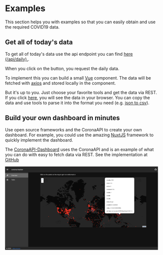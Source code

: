 # Examples

This section helps you with examples so that you can easily obtain and use the required COVID19 data.

## Get all of today's data

To get all of today's data use the api endpoint you can find [here (/api/daily).](https://corona.ndo.dev/api-docs/swagger-ui/#/default/get_api_daily.).

When you click on the button, you request the daily data.

<corona-data />

To implement this you can build a small [Vue](https://vuejs.org/) component. The data will be fetched with [axios](https://github.com/axios/axios) and stored locally in the component.

But it's up to you. Just choose your favorite tools and get the data via REST. If you click [here](https://corona.ndo.dev/api/daily), you will see the data in your browser. You can copy the data and use tools to parse it into the format you need (e.g. [json to csv](https://konklone.io/json/)).

<CodeSwitcher :languages="{vue:'Vue',react:'React'}">
<template v-slot:vue>

```js
<template>
  <div>
    <button
      v-on:click="fetchCoronaData"
    >
        Click here to get COVID19 data
    </button>
    <p v-if="isFetching">fetching data... </P>
    <div v-else>
      <table v-if="coronaData.length > 0">
        <tr>
          <th>country</th>
          <th>active</th>
          <th>recovered</th>
          <th>deaths</th>
          <th>source</th>
          <th>rating</th>
        </tr>
        <tr
          v-for="(data, index) in coronaData"
          :key="data.index"
        >
          <td>{{ data.country }}</td>
          <td>{{ data.active }}</td>
          <td>{{ data.recovered }}</td>
          <td>{{ data.deaths }}</td>
          <td>{{ data.url }}</td>
          <td>{{ data.rating }}</td>
        </tr>
      </table>
    </div>
  </div>
</template>

<script>
import axios from 'axios'

export default {
  name:"corona-data",
  data() {
    return {
      coronaData: [],
      isFetching: false
    };
  },
  methods: {
    fetchCoronaData() {
      this.isFetching = true
      return axios
        .get("https://corona.ndo.dev/api/daily")
        .then(response => {
          this.$data.coronaData = response.data
          this.isFetching = false
        })
        .catch(error => {
          this.isFetching = false
          console.log(error)
        })
    }
  }
};
</script>
```

</template>
<template v-slot:react>

```js
import React from "react";
import ReactDOM from "react-dom";

const App = () => {
  const [data, setData] = React.useState({});

  fetch("https://corona.ndo.dev/api/daily")
    .then(data => data.json())
    .then(resp => {
      setData(resp);
    })
    .catch(err => console.error(err));

  return (
    <ul>
      {data &&
        data.forEach(entry => {
          return <li> {entry} </li>;
        })}
    </ul>
  );
};

const element = <App />;
ReactDOM.render(element, document.getElementById("root"));
```

</template>
</CodeSwitcher>

## Build your own dashboard in minutes

Use open source frameworks and the CoronaAPI to create your own dashboard. For example, you could use the amazing [NuxtJS](https://nuxtjs.org/) framework to quickly implement the dashboard.

The [CoronaAPI-Dashboard](https://corona-api-dashboard.netlify.com/) uses the CoronaAPI and is an example of what you can do with easy to fetch data via REST. See the implementation at [GitHub](https://github.com/CoronaAPI/c-map)

<a href="https://corona-api-dashboard.netlify.com/" target="_blank" rel="noopener noreferrer" class="nav-link external">
  <img src="../assets/dashboard.png" alt="dashbord">
</a>
